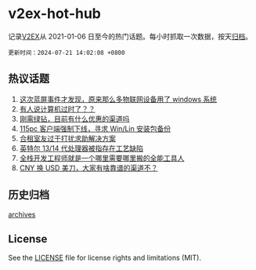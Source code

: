 # v2ex-hot-hub

 记录[V2EX](https://www.v2ex.com/)从 2021-01-06 日至今的热门话题。每小时抓取一次数据，按天[归档](archives)。

`更新时间：2024-07-21 14:02:08 +0800`

## 热议话题

1. [这次蓝屏事件才发现，原来那么多物联网设备用了 windows 系统](https://www.v2ex.com/t/1058817)
1. [有人说计算机过时了？？](https://www.v2ex.com/t/1058790)
1. [刚需绿钻，目前有什么优惠的渠道吗](https://www.v2ex.com/t/1058795)
1. [115pc 客户端强制下线，寻求 Win/Lin 安装包备份](https://www.v2ex.com/t/1058788)
1. [合租室友过于打扰求助解决方案](https://www.v2ex.com/t/1058826)
1. [英特尔 13/14 代处理器被指存在工艺缺陷](https://www.v2ex.com/t/1058880)
1. [全栈开发工程师就是一个哪里需要哪里搬的全能工具人](https://www.v2ex.com/t/1058823)
1. [CNY 换 USD 美刀，大家有啥靠谱的渠道不？](https://www.v2ex.com/t/1058857)

## 历史归档

[archives](archives)

## License

See the [LICENSE](LICENSE) file for license rights and limitations (MIT).
